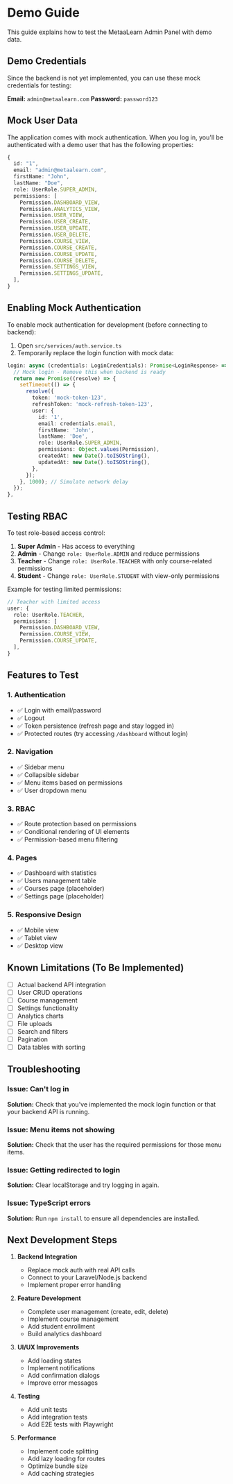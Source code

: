 # Demo Guide

This guide explains how to test the MetaaLearn Admin Panel with demo data.

## Demo Credentials

Since the backend is not yet implemented, you can use these mock credentials for testing:

**Email:** `admin@metaalearn.com`
**Password:** `password123`

## Mock User Data

The application comes with mock authentication. When you log in, you'll be authenticated with a demo user that has the following properties:

```typescript
{
  id: "1",
  email: "admin@metaalearn.com",
  firstName: "John",
  lastName: "Doe",
  role: UserRole.SUPER_ADMIN,
  permissions: [
    Permission.DASHBOARD_VIEW,
    Permission.ANALYTICS_VIEW,
    Permission.USER_VIEW,
    Permission.USER_CREATE,
    Permission.USER_UPDATE,
    Permission.USER_DELETE,
    Permission.COURSE_VIEW,
    Permission.COURSE_CREATE,
    Permission.COURSE_UPDATE,
    Permission.COURSE_DELETE,
    Permission.SETTINGS_VIEW,
    Permission.SETTINGS_UPDATE,
  ],
}
```

## Enabling Mock Authentication

To enable mock authentication for development (before connecting to backend):

1. Open `src/services/auth.service.ts`
2. Temporarily replace the login function with mock data:

```typescript
login: async (credentials: LoginCredentials): Promise<LoginResponse> => {
  // Mock login - Remove this when backend is ready
  return new Promise((resolve) => {
    setTimeout(() => {
      resolve({
        token: 'mock-token-123',
        refreshToken: 'mock-refresh-token-123',
        user: {
          id: '1',
          email: credentials.email,
          firstName: 'John',
          lastName: 'Doe',
          role: UserRole.SUPER_ADMIN,
          permissions: Object.values(Permission),
          createdAt: new Date().toISOString(),
          updatedAt: new Date().toISOString(),
        },
      });
    }, 1000); // Simulate network delay
  });
},
```

## Testing RBAC

To test role-based access control:

1. **Super Admin** - Has access to everything
2. **Admin** - Change `role: UserRole.ADMIN` and reduce permissions
3. **Teacher** - Change `role: UserRole.TEACHER` with only course-related permissions
4. **Student** - Change `role: UserRole.STUDENT` with view-only permissions

Example for testing limited permissions:

```typescript
// Teacher with limited access
user: {
  role: UserRole.TEACHER,
  permissions: [
    Permission.DASHBOARD_VIEW,
    Permission.COURSE_VIEW,
    Permission.COURSE_UPDATE,
  ],
}
```

## Features to Test

### 1. Authentication
- ✅ Login with email/password
- ✅ Logout
- ✅ Token persistence (refresh page and stay logged in)
- ✅ Protected routes (try accessing `/dashboard` without login)

### 2. Navigation
- ✅ Sidebar menu
- ✅ Collapsible sidebar
- ✅ Menu items based on permissions
- ✅ User dropdown menu

### 3. RBAC
- ✅ Route protection based on permissions
- ✅ Conditional rendering of UI elements
- ✅ Permission-based menu filtering

### 4. Pages
- ✅ Dashboard with statistics
- ✅ Users management table
- ✅ Courses page (placeholder)
- ✅ Settings page (placeholder)

### 5. Responsive Design
- ✅ Mobile view
- ✅ Tablet view
- ✅ Desktop view

## Known Limitations (To Be Implemented)

- [ ] Actual backend API integration
- [ ] User CRUD operations
- [ ] Course management
- [ ] Settings functionality
- [ ] Analytics charts
- [ ] File uploads
- [ ] Search and filters
- [ ] Pagination
- [ ] Data tables with sorting

## Troubleshooting

### Issue: Can't log in
**Solution:** Check that you've implemented the mock login function or that your backend API is running.

### Issue: Menu items not showing
**Solution:** Check that the user has the required permissions for those menu items.

### Issue: Getting redirected to login
**Solution:** Clear localStorage and try logging in again.

### Issue: TypeScript errors
**Solution:** Run `npm install` to ensure all dependencies are installed.

## Next Development Steps

1. **Backend Integration**
   - Replace mock auth with real API calls
   - Connect to your Laravel/Node.js backend
   - Implement proper error handling

2. **Feature Development**
   - Complete user management (create, edit, delete)
   - Implement course management
   - Add student enrollment
   - Build analytics dashboard

3. **UI/UX Improvements**
   - Add loading states
   - Implement notifications
   - Add confirmation dialogs
   - Improve error messages

4. **Testing**
   - Add unit tests
   - Add integration tests
   - Add E2E tests with Playwright

5. **Performance**
   - Implement code splitting
   - Add lazy loading for routes
   - Optimize bundle size
   - Add caching strategies

